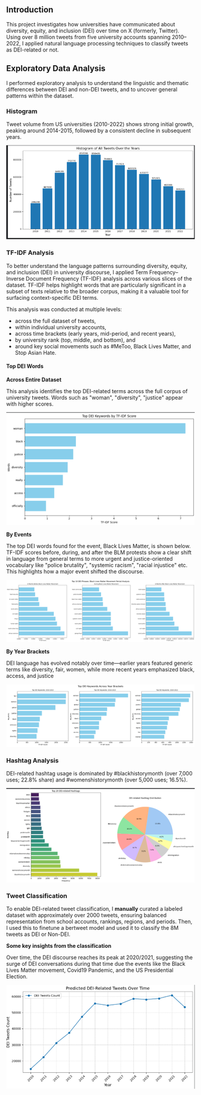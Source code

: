 ## Introduction
This project investigates how universities have communicated about diversity, equity, and inclusion (DEI) over time on X (formerly, Twitter). Using over 8 million tweets from five university accounts spanning 2010–2022, I applied natural language processing techniques to classify tweets as DEI-related or not. 

## Exploratory Data Analysis
I performed exploratory analysis to understand the linguistic and thematic differences between DEI and non-DEI tweets, and to uncover general patterns within the dataset.

### Histogram
Tweet volume from US universities (2010-2022) shows strong initial growth, peaking around 2014-2015, followed by a consistent decline in subsequent years.

![Histogram of 8M Tweets over 2010 to 2022](/Visualizations/Histograms/Histogram_Whole%20Dataset.png)

### TF-IDF Analysis
To better understand the language patterns surrounding diversity, equity, and inclusion (DEI) in university discourse, I applied Term Frequency–Inverse Document Frequency (TF-IDF) analysis across various slices of the dataset. TF-IDF helps highlight words that are particularly significant in a subset of texts relative to the broader corpus, making it a valuable tool for surfacing context-specific DEI terms.

This analysis was conducted at multiple levels:
- across the full dataset of tweets,
- within individual university accounts,
- across time brackets (early years, mid-period, and recent years),
- by university rank (top, middle, and bottom), and
- around key social movements such as #MeToo, Black Lives Matter, and Stop Asian Hate.

#### Top DEI Words

**Across Entire Dataset**

This analysis identifies the top DEI-related terms across the full corpus of university tweets. Words such as "woman", "diversity", "justice" appear with higher scores.


![Top DEI Words across Entire Dataset](/Visualizations/TF-IDF%20Analysis/top_dei_keywords_by_tf_idf_score_whole_dataset.png)


**By Events**

The top DEI words found for the event, Black Lives Matter, is shown below. TF-IDF scores before, during, and after the BLM protests show a clear shift in language from general terms to more urgent and justice-oriented vocabulary like "police brutality", "systemic racism", "racial injustice" etc. This highlights how a major event shifted the discourse.

![Top DEI Words for Black Lives Matter](/Visualizations/TF-IDF%20Analysis/blm_progression.png)


**By Year Brackets**

DEI language has evolved notably over time—earlier years featured generic terms like diversity, fair, women, while more recent years emphasized black, access, and justice

![Top DEI Words by Year Brackets](/Visualizations/TF-IDF%20Analysis/top_dei_keywords_by_year_brackets.png)

### Hashtag Analysis

DEI-related hashtag usage is dominated by #blackhistorymonth (over 7,000 uses; 22.8% share) and #womenshistorymonth (over 5,000 uses; 16.5%). 

![Top DEI Hashtags Across the Entire Dataset](/Visualizations/Hashtag%20Analysis/top_dei_hashtags_allschools.png)

### Tweet Classification
 
To enable DEI-related tweet classification, I **manually** curated a labeled dataset with approximately over 2000 tweets, ensuring balanced representation from school accounts, rankings, regions, and periods. Then, I used this to finetune a bertweet model and used it to classify the 8M tweets as DEI or Non-DEI.

**Some key insights from the classification**

Over time, the DEI discourse reaches its peak at 2020/2021, suggesting the surge of DEI conversations during that time due the events like the Black Lives Matter movement, Covid19 Pandemic, and the US Presidential Election.

![Predicted DEI Trend Over the Years](/Visualizations/Trend%20over%20the%20Years/Whole_Dataset_8Mtweets.png)

